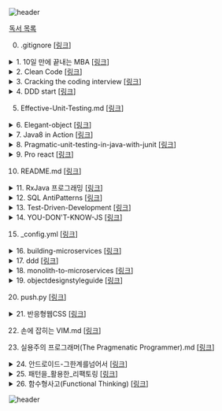 


![header](https://capsule-render.vercel.app/api?type=wave&color=0:EEFF00,100:a82da8&height=300&section=header&text=Reading_Book&fontSize=90)

[독서 목록](https://www.notion.so/likelen/44c8b34f833541c2b45ebcdf00d39286)


0. .gitignore [<a href="https://github.com/LenKIM/Book/blob/master/.gitignore">링크</a>]</h2>





<details>
<summary>1. 10일 만에 끝내는 MBA [<a href="https://github.com/LenKIM/Book/tree/master/10%EC%9D%BC%20%EB%A7%8C%EC%97%90%20%EB%81%9D%EB%82%B4%EB%8A%94%20MBA">링크</a>]</h2>

</summary>
<p>
&emsp;&emsp;▪️ 1일차_마케팅.md [<a href="https://github.com/LenKIM/Book/blob/master/10%EC%9D%BC%20%EB%A7%8C%EC%97%90%20%EB%81%9D%EB%82%B4%EB%8A%94%20MBA/1%EC%9D%BC%EC%B0%A8_%EB%A7%88%EC%BC%80%ED%8C%85.md">링크</a>]


&emsp;&emsp;▪️ 2일차_윤리학.md [<a href="https://github.com/LenKIM/Book/blob/master/10%EC%9D%BC%20%EB%A7%8C%EC%97%90%20%EB%81%9D%EB%82%B4%EB%8A%94%20MBA/2%EC%9D%BC%EC%B0%A8_%EC%9C%A4%EB%A6%AC%ED%95%99.md">링크</a>]


&emsp;&emsp;▪️ 4일차_조직행동론.md [<a href="https://github.com/LenKIM/Book/blob/master/10%EC%9D%BC%20%EB%A7%8C%EC%97%90%20%EB%81%9D%EB%82%B4%EB%8A%94%20MBA/4%EC%9D%BC%EC%B0%A8_%EC%A1%B0%EC%A7%81%ED%96%89%EB%8F%99%EB%A1%A0.md">링크</a>]


&emsp;&emsp;▪️ README.md [<a href="https://github.com/LenKIM/Book/blob/master/10%EC%9D%BC%20%EB%A7%8C%EC%97%90%20%EB%81%9D%EB%82%B4%EB%8A%94%20MBA/README.md">링크</a>]


</p>
</details>



<details>
<summary>2. Clean Code [<a href="https://github.com/LenKIM/Book/tree/master/Clean%20Code">링크</a>]</h2>

</summary>
<p>
&emsp;&emsp;▪️ 01_What_Clean_code_is.md [<a href="https://github.com/LenKIM/Book/blob/master/Clean%20Code/01_What_Clean_code_is.md">링크</a>]


&emsp;&emsp;▪️ 02_Meaningful_name.md [<a href="https://github.com/LenKIM/Book/blob/master/Clean%20Code/02_Meaningful_name.md">링크</a>]


&emsp;&emsp;▪️ 03_Method.md [<a href="https://github.com/LenKIM/Book/blob/master/Clean%20Code/03_Method.md">링크</a>]


&emsp;&emsp;▪️ README.md [<a href="https://github.com/LenKIM/Book/blob/master/Clean%20Code/README.md">링크</a>]


</p>
</details>



<details>
<summary>3. Cracking the coding interview [<a href="https://github.com/LenKIM/Book/tree/master/Cracking%20the%20coding%20interview">링크</a>]</h2>

</summary>
<p>
&emsp;&emsp;▪️ READMD.md [<a href="https://github.com/LenKIM/Book/blob/master/Cracking%20the%20coding%20interview/READMD.md">링크</a>]


&emsp;&emsp;▪️ [자료구조]배열과문자열.md [<a href="https://github.com/LenKIM/Book/blob/master/Cracking%20the%20coding%20interview/[%EC%9E%90%EB%A3%8C%EA%B5%AC%EC%A1%B0]%EB%B0%B0%EC%97%B4%EA%B3%BC%EB%AC%B8%EC%9E%90%EC%97%B4.md">링크</a>]


&emsp;&emsp;▪️ [자료구조]연결리스트.md [<a href="https://github.com/LenKIM/Book/blob/master/Cracking%20the%20coding%20interview/[%EC%9E%90%EB%A3%8C%EA%B5%AC%EC%A1%B0]%EC%97%B0%EA%B2%B0%EB%A6%AC%EC%8A%A4%ED%8A%B8.md">링크</a>]


</p>
</details>



<details>
<summary>4. DDD start [<a href="https://github.com/LenKIM/Book/tree/master/DDD%20start">링크</a>]</h2>

</summary>
<p>
&emsp;&emsp;▪️ [1주차]01-02Chapter.md [<a href="https://github.com/LenKIM/Book/blob/master/DDD%20start/[1%EC%A3%BC%EC%B0%A8]01-02Chapter.md">링크</a>]


</p>
</details>

5. Effective-Unit-Testing.md [<a href="https://github.com/LenKIM/Book/blob/master/Effective-Unit-Testing.md">링크</a>]</h2>





<details>
<summary>6. Elegant-object [<a href="https://github.com/LenKIM/Book/tree/master/Elegant-object">링크</a>]</h2>

</summary>
<p>
&emsp;&emsp;▪️ README.md [<a href="https://github.com/LenKIM/Book/blob/master/Elegant-object/README.md">링크</a>]


&emsp;&emsp;▪️ _00_birth.md [<a href="https://github.com/LenKIM/Book/blob/master/Elegant-object/_00_birth.md">링크</a>]


&emsp;&emsp;▪️ _01_education-1.md [<a href="https://github.com/LenKIM/Book/blob/master/Elegant-object/_01_education-1.md">링크</a>]


&emsp;&emsp;▪️ _02_education-2.md [<a href="https://github.com/LenKIM/Book/blob/master/Elegant-object/_02_education-2.md">링크</a>]


&emsp;&emsp;▪️ _03_employment-1.md [<a href="https://github.com/LenKIM/Book/blob/master/Elegant-object/_03_employment-1.md">링크</a>]


&emsp;&emsp;▪️ _04_employment-2.md [<a href="https://github.com/LenKIM/Book/blob/master/Elegant-object/_04_employment-2.md">링크</a>]


&emsp;&emsp;▪️ _05_retire.md [<a href="https://github.com/LenKIM/Book/blob/master/Elegant-object/_05_retire.md">링크</a>]


</p>
</details>



<details>
<summary>7. Java8 in Action [<a href="https://github.com/LenKIM/Book/tree/master/Java8%20in%20Action">링크</a>]</h2>

</summary>
<p>
&emsp;&emsp;▪️ README.md [<a href="https://github.com/LenKIM/Book/blob/master/Java8%20in%20Action/README.md">링크</a>]


&emsp;&emsp;▪️ ch10-null대신Optional.md [<a href="https://github.com/LenKIM/Book/blob/master/Java8%20in%20Action/ch10-null%EB%8C%80%EC%8B%A0Optional.md">링크</a>]


&emsp;&emsp;▪️ ch12-새로운날짜와시간API.md [<a href="https://github.com/LenKIM/Book/blob/master/Java8%20in%20Action/ch12-%EC%83%88%EB%A1%9C%EC%9A%B4%EB%82%A0%EC%A7%9C%EC%99%80%EC%8B%9C%EA%B0%84API.md">링크</a>]


&emsp;&emsp;▪️ ch3-람다표현식.md [<a href="https://github.com/LenKIM/Book/blob/master/Java8%20in%20Action/ch3-%EB%9E%8C%EB%8B%A4%ED%91%9C%ED%98%84%EC%8B%9D.md">링크</a>]


&emsp;&emsp;▪️ ch4-스트림소개.md [<a href="https://github.com/LenKIM/Book/blob/master/Java8%20in%20Action/ch4-%EC%8A%A4%ED%8A%B8%EB%A6%BC%EC%86%8C%EA%B0%9C.md">링크</a>]


&emsp;&emsp;▪️ ch5-스트림활용.md [<a href="https://github.com/LenKIM/Book/blob/master/Java8%20in%20Action/ch5-%EC%8A%A4%ED%8A%B8%EB%A6%BC%ED%99%9C%EC%9A%A9.md">링크</a>]


&emsp;&emsp;▪️ ch6-스트림으로데이터수집.md [<a href="https://github.com/LenKIM/Book/blob/master/Java8%20in%20Action/ch6-%EC%8A%A4%ED%8A%B8%EB%A6%BC%EC%9C%BC%EB%A1%9C%EB%8D%B0%EC%9D%B4%ED%84%B0%EC%88%98%EC%A7%91.md">링크</a>]


&emsp;&emsp;▪️ ch7-병렬데이터처리와성능.md [<a href="https://github.com/LenKIM/Book/blob/master/Java8%20in%20Action/ch7-%EB%B3%91%EB%A0%AC%EB%8D%B0%EC%9D%B4%ED%84%B0%EC%B2%98%EB%A6%AC%EC%99%80%EC%84%B1%EB%8A%A5.md">링크</a>]


&emsp;&emsp;▪️ ch8-리펙토링테스팅디버깅.md [<a href="https://github.com/LenKIM/Book/blob/master/Java8%20in%20Action/ch8-%EB%A6%AC%ED%8E%99%ED%86%A0%EB%A7%81%ED%85%8C%EC%8A%A4%ED%8C%85%EB%94%94%EB%B2%84%EA%B9%85.md">링크</a>]


&emsp;&emsp;▪️ ch9-디폴트메서드.md [<a href="https://github.com/LenKIM/Book/blob/master/Java8%20in%20Action/ch9-%EB%94%94%ED%8F%B4%ED%8A%B8%EB%A9%94%EC%84%9C%EB%93%9C.md">링크</a>]


</p>
</details>



<details>
<summary>8. Pragmatic-unit-testing-in-java-with-junit [<a href="https://github.com/LenKIM/Book/tree/master/Pragmatic-unit-testing-in-java-with-junit">링크</a>]</h2>

</summary>
<p>
&emsp;&emsp;▪️ .gitignore [<a href="https://github.com/LenKIM/Book/blob/master/Pragmatic-unit-testing-in-java-with-junit/.gitignore">링크</a>]


&emsp;&emsp;▪️ README.md [<a href="https://github.com/LenKIM/Book/blob/master/Pragmatic-unit-testing-in-java-with-junit/README.md">링크</a>]


&emsp;&emsp;▪️ build.gradle [<a href="https://github.com/LenKIM/Book/blob/master/Pragmatic-unit-testing-in-java-with-junit/build.gradle">링크</a>]


&emsp;&emsp;▪️ ch05-FIRST.md [<a href="https://github.com/LenKIM/Book/blob/master/Pragmatic-unit-testing-in-java-with-junit/ch05-FIRST.md">링크</a>]


&emsp;&emsp;▪️ ch06-Right-BICEP.md [<a href="https://github.com/LenKIM/Book/blob/master/Pragmatic-unit-testing-in-java-with-junit/ch06-Right-BICEP.md">링크</a>]


&emsp;&emsp;▪️ gradle [<a href="https://github.com/LenKIM/Book/tree/master/Pragmatic-unit-testing-in-java-with-junit/gradle">링크</a>]


&emsp;&emsp;▪️ gradlew [<a href="https://github.com/LenKIM/Book/blob/master/Pragmatic-unit-testing-in-java-with-junit/gradlew">링크</a>]


&emsp;&emsp;▪️ gradlew.bat [<a href="https://github.com/LenKIM/Book/blob/master/Pragmatic-unit-testing-in-java-with-junit/gradlew.bat">링크</a>]


&emsp;&emsp;▪️ settings.gradle [<a href="https://github.com/LenKIM/Book/blob/master/Pragmatic-unit-testing-in-java-with-junit/settings.gradle">링크</a>]


&emsp;&emsp;▪️ src [<a href="https://github.com/LenKIM/Book/tree/master/Pragmatic-unit-testing-in-java-with-junit/src">링크</a>]


</p>
</details>



<details>
<summary>9. Pro react [<a href="https://github.com/LenKIM/Book/tree/master/Pro%20react">링크</a>]</h2>

</summary>
<p>
&emsp;&emsp;▪️ README.md [<a href="https://github.com/LenKIM/Book/blob/master/Pro%20react/README.md">링크</a>]


&emsp;&emsp;▪️ [1]리액트의정의.md [<a href="https://github.com/LenKIM/Book/blob/master/Pro%20react/[1]%EB%A6%AC%EC%95%A1%ED%8A%B8%EC%9D%98%EC%A0%95%EC%9D%98.md">링크</a>]


&emsp;&emsp;▪️ [2]_시작하기.md [<a href="https://github.com/LenKIM/Book/blob/master/Pro%20react/[2]_%EC%8B%9C%EC%9E%91%ED%95%98%EA%B8%B0.md">링크</a>]


&emsp;&emsp;▪️ [3]DOM_추상화의_내부.md [<a href="https://github.com/LenKIM/Book/blob/master/Pro%20react/[3]DOM_%EC%B6%94%EC%83%81%ED%99%94%EC%9D%98_%EB%82%B4%EB%B6%80.md">링크</a>]


&emsp;&emsp;▪️ [4]컴포넌트를_이용한_애플리케이션_구축.md [<a href="https://github.com/LenKIM/Book/blob/master/Pro%20react/[4]%EC%BB%B4%ED%8F%AC%EB%84%8C%ED%8A%B8%EB%A5%BC_%EC%9D%B4%EC%9A%A9%ED%95%9C_%EC%95%A0%ED%94%8C%EB%A6%AC%EC%BC%80%EC%9D%B4%EC%85%98_%EA%B5%AC%EC%B6%95.md">링크</a>]


&emsp;&emsp;▪️ [5]정교한_상호작용.md [<a href="https://github.com/LenKIM/Book/blob/master/Pro%20react/[5]%EC%A0%95%EA%B5%90%ED%95%9C_%EC%83%81%ED%98%B8%EC%9E%91%EC%9A%A9.md">링크</a>]


&emsp;&emsp;▪️ [6]라우팅.md [<a href="https://github.com/LenKIM/Book/blob/master/Pro%20react/[6]%EB%9D%BC%EC%9A%B0%ED%8C%85.md">링크</a>]


&emsp;&emsp;▪️ [7]플럭스를_이용한_리액트_애플리케이션_설계.md [<a href="https://github.com/LenKIM/Book/blob/master/Pro%20react/[7]%ED%94%8C%EB%9F%AD%EC%8A%A4%EB%A5%BC_%EC%9D%B4%EC%9A%A9%ED%95%9C_%EB%A6%AC%EC%95%A1%ED%8A%B8_%EC%95%A0%ED%94%8C%EB%A6%AC%EC%BC%80%EC%9D%B4%EC%85%98_%EC%84%A4%EA%B3%84.md">링크</a>]


</p>
</details>

10. README.md [<a href="https://github.com/LenKIM/Book/blob/master/README.md">링크</a>]</h2>





<details>
<summary>11. RxJava 프로그래밍 [<a href="https://github.com/LenKIM/Book/tree/master/RxJava%20%ED%94%84%EB%A1%9C%EA%B7%B8%EB%9E%98%EB%B0%8D">링크</a>]</h2>

</summary>
<p>
&emsp;&emsp;▪️ Chapter02.md [<a href="https://github.com/LenKIM/Book/blob/master/RxJava%20%ED%94%84%EB%A1%9C%EA%B7%B8%EB%9E%98%EB%B0%8D/Chapter02.md">링크</a>]


&emsp;&emsp;▪️ Chapter03.md [<a href="https://github.com/LenKIM/Book/blob/master/RxJava%20%ED%94%84%EB%A1%9C%EA%B7%B8%EB%9E%98%EB%B0%8D/Chapter03.md">링크</a>]


&emsp;&emsp;▪️ Chapter04.md [<a href="https://github.com/LenKIM/Book/blob/master/RxJava%20%ED%94%84%EB%A1%9C%EA%B7%B8%EB%9E%98%EB%B0%8D/Chapter04.md">링크</a>]


&emsp;&emsp;▪️ Chapter05.md [<a href="https://github.com/LenKIM/Book/blob/master/RxJava%20%ED%94%84%EB%A1%9C%EA%B7%B8%EB%9E%98%EB%B0%8D/Chapter05.md">링크</a>]


&emsp;&emsp;▪️ Chapter06_RxAndroid.md [<a href="https://github.com/LenKIM/Book/blob/master/RxJava%20%ED%94%84%EB%A1%9C%EA%B7%B8%EB%9E%98%EB%B0%8D/Chapter06_RxAndroid.md">링크</a>]


&emsp;&emsp;▪️ README.md [<a href="https://github.com/LenKIM/Book/blob/master/RxJava%20%ED%94%84%EB%A1%9C%EA%B7%B8%EB%9E%98%EB%B0%8D/README.md">링크</a>]


&emsp;&emsp;▪️ RxAndroidExample [<a href="https://github.com/LenKIM/Book/tree/master/RxJava%20%ED%94%84%EB%A1%9C%EA%B7%B8%EB%9E%98%EB%B0%8D/RxAndroidExample">링크</a>]


&emsp;&emsp;▪️ RxJava 3주차_또치.pdf [<a href="https://github.com/LenKIM/Book/blob/master/RxJava%20%ED%94%84%EB%A1%9C%EA%B7%B8%EB%9E%98%EB%B0%8D/RxJava%203%EC%A3%BC%EC%B0%A8_%EB%98%90%EC%B9%98.pdf">링크</a>]


&emsp;&emsp;▪️ RxJava 4주차_가온.pdf [<a href="https://github.com/LenKIM/Book/blob/master/RxJava%20%ED%94%84%EB%A1%9C%EA%B7%B8%EB%9E%98%EB%B0%8D/RxJava%204%EC%A3%BC%EC%B0%A8_%EA%B0%80%EC%98%A8.pdf">링크</a>]


&emsp;&emsp;▪️ RxJava 6주차_디버깅과 예외처리-compressed.pdf [<a href="https://github.com/LenKIM/Book/blob/master/RxJava%20%ED%94%84%EB%A1%9C%EA%B7%B8%EB%9E%98%EB%B0%8D/RxJava%206%EC%A3%BC%EC%B0%A8_%EB%94%94%EB%B2%84%EA%B9%85%EA%B3%BC%20%EC%98%88%EC%99%B8%EC%B2%98%EB%A6%AC-compressed.pdf">링크</a>]


&emsp;&emsp;▪️ RxJavaStudy [<a href="https://github.com/LenKIM/Book/tree/master/RxJava%20%ED%94%84%EB%A1%9C%EA%B7%B8%EB%9E%98%EB%B0%8D/RxJavaStudy">링크</a>]


&emsp;&emsp;▪️ chapter01.md [<a href="https://github.com/LenKIM/Book/blob/master/RxJava%20%ED%94%84%EB%A1%9C%EA%B7%B8%EB%9E%98%EB%B0%8D/chapter01.md">링크</a>]


</p>
</details>



<details>
<summary>12. SQL AntiPatterns [<a href="https://github.com/LenKIM/Book/tree/master/SQL%20AntiPatterns">링크</a>]</h2>

</summary>
<p>
&emsp;&emsp;▪️ README.md [<a href="https://github.com/LenKIM/Book/blob/master/SQL%20AntiPatterns/README.md">링크</a>]


&emsp;&emsp;▪️ code [<a href="https://github.com/LenKIM/Book/tree/master/SQL%20AntiPatterns/code">링크</a>]


&emsp;&emsp;▪️ setup.sql [<a href="https://github.com/LenKIM/Book/blob/master/SQL%20AntiPatterns/setup.sql">링크</a>]


</p>
</details>



<details>
<summary>13. Test-Driven-Development [<a href="https://github.com/LenKIM/Book/tree/master/Test-Driven-Development">링크</a>]</h2>

</summary>
<p>
&emsp;&emsp;▪️ .gitignore [<a href="https://github.com/LenKIM/Book/blob/master/Test-Driven-Development/.gitignore">링크</a>]


&emsp;&emsp;▪️ Money 객체 만들기.md [<a href="https://github.com/LenKIM/Book/blob/master/Test-Driven-Development/Money%20%EA%B0%9D%EC%B2%B4%20%EB%A7%8C%EB%93%A4%EA%B8%B0.md">링크</a>]


&emsp;&emsp;▪️ README.md [<a href="https://github.com/LenKIM/Book/blob/master/Test-Driven-Development/README.md">링크</a>]


&emsp;&emsp;▪️ build.gradle [<a href="https://github.com/LenKIM/Book/blob/master/Test-Driven-Development/build.gradle">링크</a>]


&emsp;&emsp;▪️ gradle [<a href="https://github.com/LenKIM/Book/tree/master/Test-Driven-Development/gradle">링크</a>]


&emsp;&emsp;▪️ gradlew [<a href="https://github.com/LenKIM/Book/blob/master/Test-Driven-Development/gradlew">링크</a>]


&emsp;&emsp;▪️ gradlew.bat [<a href="https://github.com/LenKIM/Book/blob/master/Test-Driven-Development/gradlew.bat">링크</a>]


&emsp;&emsp;▪️ settings.gradle [<a href="https://github.com/LenKIM/Book/blob/master/Test-Driven-Development/settings.gradle">링크</a>]


&emsp;&emsp;▪️ src [<a href="https://github.com/LenKIM/Book/tree/master/Test-Driven-Development/src">링크</a>]


</p>
</details>



<details>
<summary>14. YOU-DON'T-KNOW-JS [<a href="https://github.com/LenKIM/Book/tree/master/YOU-DON'T-KNOW-JS">링크</a>]</h2>

</summary>
<p>
&emsp;&emsp;▪️ Type-Grammer [<a href="https://github.com/LenKIM/Book/tree/master/YOU-DON'T-KNOW-JS/Type-Grammer">링크</a>]


</p>
</details>

15. _config.yml [<a href="https://github.com/LenKIM/Book/blob/master/_config.yml">링크</a>]</h2>





<details>
<summary>16. building-microservices [<a href="https://github.com/LenKIM/Book/tree/master/building-microservices">링크</a>]</h2>

</summary>
<p>
&emsp;&emsp;▪️ README.md [<a href="https://github.com/LenKIM/Book/blob/master/building-microservices/README.md">링크</a>]


</p>
</details>



<details>
<summary>17. ddd [<a href="https://github.com/LenKIM/Book/tree/master/ddd">링크</a>]</h2>

</summary>
<p>
&emsp;&emsp;▪️ INTRO.md [<a href="https://github.com/LenKIM/Book/blob/master/ddd/INTRO.md">링크</a>]


&emsp;&emsp;▪️ README.md [<a href="https://github.com/LenKIM/Book/blob/master/ddd/README.md">링크</a>]


&emsp;&emsp;▪️ _1.지식탐구.md [<a href="https://github.com/LenKIM/Book/blob/master/ddd/_1.%EC%A7%80%EC%8B%9D%ED%83%90%EA%B5%AC.md">링크</a>]


&emsp;&emsp;▪️ _2.의사소통과언어사용.md [<a href="https://github.com/LenKIM/Book/blob/master/ddd/_2.%EC%9D%98%EC%82%AC%EC%86%8C%ED%86%B5%EA%B3%BC%EC%96%B8%EC%96%B4%EC%82%AC%EC%9A%A9.md">링크</a>]


&emsp;&emsp;▪️ _4.도메인의격리.md [<a href="https://github.com/LenKIM/Book/blob/master/ddd/_4.%EB%8F%84%EB%A9%94%EC%9D%B8%EC%9D%98%EA%B2%A9%EB%A6%AC.md">링크</a>]


&emsp;&emsp;▪️ _5.표현되는모델.md [<a href="https://github.com/LenKIM/Book/blob/master/ddd/_5.%ED%91%9C%ED%98%84%EB%90%98%EB%8A%94%EB%AA%A8%EB%8D%B8.md">링크</a>]


&emsp;&emsp;▪️ _6.도메인객체의생명주기.md [<a href="https://github.com/LenKIM/Book/blob/master/ddd/_6.%EB%8F%84%EB%A9%94%EC%9D%B8%EA%B0%9D%EC%B2%B4%EC%9D%98%EC%83%9D%EB%AA%85%EC%A3%BC%EA%B8%B0.md">링크</a>]


</p>
</details>



<details>
<summary>18. monolith-to-microservices [<a href="https://github.com/LenKIM/Book/tree/master/monolith-to-microservices">링크</a>]</h2>

</summary>
<p>
&emsp;&emsp;▪️ 1_microservice.md [<a href="https://github.com/LenKIM/Book/blob/master/monolith-to-microservices/1_microservice.md">링크</a>]


&emsp;&emsp;▪️ 2_결합도와_응집력.md [<a href="https://github.com/LenKIM/Book/blob/master/monolith-to-microservices/2_%EA%B2%B0%ED%95%A9%EB%8F%84%EC%99%80_%EC%9D%91%EC%A7%91%EB%A0%A5.md">링크</a>]


&emsp;&emsp;▪️ 3.1_마이그레이션_패턴_교살자_무화과-작성중.md [<a href="https://github.com/LenKIM/Book/blob/master/monolith-to-microservices/3.1_%EB%A7%88%EC%9D%B4%EA%B7%B8%EB%A0%88%EC%9D%B4%EC%85%98_%ED%8C%A8%ED%84%B4_%EA%B5%90%EC%82%B4%EC%9E%90_%EB%AC%B4%ED%99%94%EA%B3%BC-%EC%9E%91%EC%84%B1%EC%A4%91.md">링크</a>]


&emsp;&emsp;▪️ 3_모놀리스를_그대로_둘_것인가?_바꿀_것인가?.md [<a href="https://github.com/LenKIM/Book/blob/master/monolith-to-microservices/3_%EB%AA%A8%EB%86%80%EB%A6%AC%EC%8A%A4%EB%A5%BC_%EA%B7%B8%EB%8C%80%EB%A1%9C_%EB%91%98_%EA%B2%83%EC%9D%B8%EA%B0%80%3F_%EB%B0%94%EA%BF%80_%EA%B2%83%EC%9D%B8%EA%B0%80%3F.md">링크</a>]


</p>
</details>



<details>
<summary>19. objectdesignstyleguide [<a href="https://github.com/LenKIM/Book/tree/master/objectdesignstyleguide">링크</a>]</h2>

</summary>
<p>
&emsp;&emsp;▪️ .gitignore [<a href="https://github.com/LenKIM/Book/blob/master/objectdesignstyleguide/.gitignore">링크</a>]


&emsp;&emsp;▪️ README.md [<a href="https://github.com/LenKIM/Book/blob/master/objectdesignstyleguide/README.md">링크</a>]


&emsp;&emsp;▪️ build.gradle [<a href="https://github.com/LenKIM/Book/blob/master/objectdesignstyleguide/build.gradle">링크</a>]


&emsp;&emsp;▪️ docs [<a href="https://github.com/LenKIM/Book/tree/master/objectdesignstyleguide/docs">링크</a>]


&emsp;&emsp;▪️ gradle [<a href="https://github.com/LenKIM/Book/tree/master/objectdesignstyleguide/gradle">링크</a>]


&emsp;&emsp;▪️ gradlew [<a href="https://github.com/LenKIM/Book/blob/master/objectdesignstyleguide/gradlew">링크</a>]


&emsp;&emsp;▪️ gradlew.bat [<a href="https://github.com/LenKIM/Book/blob/master/objectdesignstyleguide/gradlew.bat">링크</a>]


&emsp;&emsp;▪️ settings.gradle [<a href="https://github.com/LenKIM/Book/blob/master/objectdesignstyleguide/settings.gradle">링크</a>]


</p>
</details>

20. push.py [<a href="https://github.com/LenKIM/Book/blob/master/push.py">링크</a>]</h2>





<details>
<summary>21. 반응형웹CSS [<a href="https://github.com/LenKIM/Book/tree/master/%EB%B0%98%EC%9D%91%ED%98%95%EC%9B%B9CSS">링크</a>]</h2>

</summary>
<p>
&emsp;&emsp;▪️ 1장.가변그리드.pdf [<a href="https://github.com/LenKIM/Book/blob/master/%EB%B0%98%EC%9D%91%ED%98%95%EC%9B%B9CSS/1%EC%9E%A5.%EA%B0%80%EB%B3%80%EA%B7%B8%EB%A6%AC%EB%93%9C.pdf">링크</a>]


&emsp;&emsp;▪️ 3장.미디어쿼리와포트.pdf [<a href="https://github.com/LenKIM/Book/blob/master/%EB%B0%98%EC%9D%91%ED%98%95%EC%9B%B9CSS/3%EC%9E%A5.%EB%AF%B8%EB%94%94%EC%96%B4%EC%BF%BC%EB%A6%AC%EC%99%80%ED%8F%AC%ED%8A%B8.pdf">링크</a>]


&emsp;&emsp;▪️ 4장.플렉서블박스.pdf [<a href="https://github.com/LenKIM/Book/blob/master/%EB%B0%98%EC%9D%91%ED%98%95%EC%9B%B9CSS/4%EC%9E%A5.%ED%94%8C%EB%A0%89%EC%84%9C%EB%B8%94%EB%B0%95%EC%8A%A4.pdf">링크</a>]


&emsp;&emsp;▪️ 반응형웹개요.pdf [<a href="https://github.com/LenKIM/Book/blob/master/%EB%B0%98%EC%9D%91%ED%98%95%EC%9B%B9CSS/%EB%B0%98%EC%9D%91%ED%98%95%EC%9B%B9%EA%B0%9C%EC%9A%94.pdf">링크</a>]


</p>
</details>

22. 손에 잡히는 VIM.md [<a href="https://github.com/LenKIM/Book/blob/master/%EC%86%90%EC%97%90%20%EC%9E%A1%ED%9E%88%EB%8A%94%20VIM.md">링크</a>]</h2>



23. 실용주의 프로그래머(The Pragmenatic Programmer).md [<a href="https://github.com/LenKIM/Book/blob/master/%EC%8B%A4%EC%9A%A9%EC%A3%BC%EC%9D%98%20%ED%94%84%EB%A1%9C%EA%B7%B8%EB%9E%98%EB%A8%B8(The%20Pragmenatic%20Programmer).md">링크</a>]</h2>





<details>
<summary>24. 안드로이드-그한계를넘어서 [<a href="https://github.com/LenKIM/Book/tree/master/%EC%95%88%EB%93%9C%EB%A1%9C%EC%9D%B4%EB%93%9C-%EA%B7%B8%ED%95%9C%EA%B3%84%EB%A5%BC%EB%84%98%EC%96%B4%EC%84%9C">링크</a>]</h2>

</summary>
<p>
&emsp;&emsp;▪️ 18장.원격기기와_통신.md [<a href="https://github.com/LenKIM/Book/blob/master/%EC%95%88%EB%93%9C%EB%A1%9C%EC%9D%B4%EB%93%9C-%EA%B7%B8%ED%95%9C%EA%B3%84%EB%A5%BC%EB%84%98%EC%96%B4%EC%84%9C/18%EC%9E%A5.%EC%9B%90%EA%B2%A9%EA%B8%B0%EA%B8%B0%EC%99%80_%ED%86%B5%EC%8B%A0.md">링크</a>]


&emsp;&emsp;▪️ 2.안드로이드를_위한_효과적인_자바_코드.md [<a href="https://github.com/LenKIM/Book/blob/master/%EC%95%88%EB%93%9C%EB%A1%9C%EC%9D%B4%EB%93%9C-%EA%B7%B8%ED%95%9C%EA%B3%84%EB%A5%BC%EB%84%98%EC%96%B4%EC%84%9C/2.%EC%95%88%EB%93%9C%EB%A1%9C%EC%9D%B4%EB%93%9C%EB%A5%BC_%EC%9C%84%ED%95%9C_%ED%9A%A8%EA%B3%BC%EC%A0%81%EC%9D%B8_%EC%9E%90%EB%B0%94_%EC%BD%94%EB%93%9C.md">링크</a>]


&emsp;&emsp;▪️ 2_week.md [<a href="https://github.com/LenKIM/Book/blob/master/%EC%95%88%EB%93%9C%EB%A1%9C%EC%9D%B4%EB%93%9C-%EA%B7%B8%ED%95%9C%EA%B3%84%EB%A5%BC%EB%84%98%EC%96%B4%EC%84%9C/2_week.md">링크</a>]


&emsp;&emsp;▪️ 3장_컴포넌트,매니페스트,리소스.md [<a href="https://github.com/LenKIM/Book/blob/master/%EC%95%88%EB%93%9C%EB%A1%9C%EC%9D%B4%EB%93%9C-%EA%B7%B8%ED%95%9C%EA%B3%84%EB%A5%BC%EB%84%98%EC%96%B4%EC%84%9C/3%EC%9E%A5_%EC%BB%B4%ED%8F%AC%EB%84%8C%ED%8A%B8,%EB%A7%A4%EB%8B%88%ED%8E%98%EC%8A%A4%ED%8A%B8,%EB%A6%AC%EC%86%8C%EC%8A%A4.md">링크</a>]


&emsp;&emsp;▪️ 4장_안드로이드_사용자_경험_및_인터페이스_디자인.md [<a href="https://github.com/LenKIM/Book/blob/master/%EC%95%88%EB%93%9C%EB%A1%9C%EC%9D%B4%EB%93%9C-%EA%B7%B8%ED%95%9C%EA%B3%84%EB%A5%BC%EB%84%98%EC%96%B4%EC%84%9C/4%EC%9E%A5_%EC%95%88%EB%93%9C%EB%A1%9C%EC%9D%B4%EB%93%9C_%EC%82%AC%EC%9A%A9%EC%9E%90_%EA%B2%BD%ED%97%98_%EB%B0%8F_%EC%9D%B8%ED%84%B0%ED%8E%98%EC%9D%B4%EC%8A%A4_%EB%94%94%EC%9E%90%EC%9D%B8.md">링크</a>]


&emsp;&emsp;▪️ 5장_안드로이드_사용자_인터페이스_작업.md [<a href="https://github.com/LenKIM/Book/blob/master/%EC%95%88%EB%93%9C%EB%A1%9C%EC%9D%B4%EB%93%9C-%EA%B7%B8%ED%95%9C%EA%B3%84%EB%A5%BC%EB%84%98%EC%96%B4%EC%84%9C/5%EC%9E%A5_%EC%95%88%EB%93%9C%EB%A1%9C%EC%9D%B4%EB%93%9C_%EC%82%AC%EC%9A%A9%EC%9E%90_%EC%9D%B8%ED%84%B0%ED%8E%98%EC%9D%B4%EC%8A%A4_%EC%9E%91%EC%97%85.md">링크</a>]


&emsp;&emsp;▪️ 6장_서비스_및_백그라운드_작업.md [<a href="https://github.com/LenKIM/Book/blob/master/%EC%95%88%EB%93%9C%EB%A1%9C%EC%9D%B4%EB%93%9C-%EA%B7%B8%ED%95%9C%EA%B3%84%EB%A5%BC%EB%84%98%EC%96%B4%EC%84%9C/6%EC%9E%A5_%EC%84%9C%EB%B9%84%EC%8A%A4_%EB%B0%8F_%EB%B0%B1%EA%B7%B8%EB%9D%BC%EC%9A%B4%EB%93%9C_%EC%9E%91%EC%97%85.md">링크</a>]


&emsp;&emsp;▪️ 7장_안드로이드IPC.md [<a href="https://github.com/LenKIM/Book/blob/master/%EC%95%88%EB%93%9C%EB%A1%9C%EC%9D%B4%EB%93%9C-%EA%B7%B8%ED%95%9C%EA%B3%84%EB%A5%BC%EB%84%98%EC%96%B4%EC%84%9C/7%EC%9E%A5_%EC%95%88%EB%93%9C%EB%A1%9C%EC%9D%B4%EB%93%9CIPC.md">링크</a>]


&emsp;&emsp;▪️ 8장_브로드캐스트리시버.md [<a href="https://github.com/LenKIM/Book/blob/master/%EC%95%88%EB%93%9C%EB%A1%9C%EC%9D%B4%EB%93%9C-%EA%B7%B8%ED%95%9C%EA%B3%84%EB%A5%BC%EB%84%98%EC%96%B4%EC%84%9C/8%EC%9E%A5_%EB%B8%8C%EB%A1%9C%EB%93%9C%EC%BA%90%EC%8A%A4%ED%8A%B8%EB%A6%AC%EC%8B%9C%EB%B2%84.md">링크</a>]


&emsp;&emsp;▪️ 9장_데이터_저장_및_직렬화.md [<a href="https://github.com/LenKIM/Book/blob/master/%EC%95%88%EB%93%9C%EB%A1%9C%EC%9D%B4%EB%93%9C-%EA%B7%B8%ED%95%9C%EA%B3%84%EB%A5%BC%EB%84%98%EC%96%B4%EC%84%9C/9%EC%9E%A5_%EB%8D%B0%EC%9D%B4%ED%84%B0_%EC%A0%80%EC%9E%A5_%EB%B0%8F_%EC%A7%81%EB%A0%AC%ED%99%94.md">링크</a>]


&emsp;&emsp;▪️ README.md [<a href="https://github.com/LenKIM/Book/blob/master/%EC%95%88%EB%93%9C%EB%A1%9C%EC%9D%B4%EB%93%9C-%EA%B7%B8%ED%95%9C%EA%B3%84%EB%A5%BC%EB%84%98%EC%96%B4%EC%84%9C/README.md">링크</a>]


&emsp;&emsp;▪️ 안드로이드테스트개요.md [<a href="https://github.com/LenKIM/Book/blob/master/%EC%95%88%EB%93%9C%EB%A1%9C%EC%9D%B4%EB%93%9C-%EA%B7%B8%ED%95%9C%EA%B3%84%EB%A5%BC%EB%84%98%EC%96%B4%EC%84%9C/%EC%95%88%EB%93%9C%EB%A1%9C%EC%9D%B4%EB%93%9C%ED%85%8C%EC%8A%A4%ED%8A%B8%EA%B0%9C%EC%9A%94.md">링크</a>]


</p>
</details>



<details>
<summary>25. 패턴을_활용한_리팩토링 [<a href="https://github.com/LenKIM/Book/tree/master/%ED%8C%A8%ED%84%B4%EC%9D%84_%ED%99%9C%EC%9A%A9%ED%95%9C_%EB%A6%AC%ED%8C%A9%ED%86%A0%EB%A7%81">링크</a>]</h2>

</summary>
<p>
&emsp;&emsp;▪️ 04장_코드_속에_냄새.md [<a href="https://github.com/LenKIM/Book/blob/master/%ED%8C%A8%ED%84%B4%EC%9D%84_%ED%99%9C%EC%9A%A9%ED%95%9C_%EB%A6%AC%ED%8C%A9%ED%86%A0%EB%A7%81/04%EC%9E%A5_%EC%BD%94%EB%93%9C_%EC%86%8D%EC%97%90_%EB%83%84%EC%83%88.md">링크</a>]


&emsp;&emsp;▪️ README.md [<a href="https://github.com/LenKIM/Book/blob/master/%ED%8C%A8%ED%84%B4%EC%9D%84_%ED%99%9C%EC%9A%A9%ED%95%9C_%EB%A6%AC%ED%8C%A9%ED%86%A0%EB%A7%81/README.md">링크</a>]


</p>
</details>



<details>
<summary>26. 함수형사고(Functional Thinking) [<a href="https://github.com/LenKIM/Book/tree/master/%ED%95%A8%EC%88%98%ED%98%95%EC%82%AC%EA%B3%A0(Functional%20Thinking)">링크</a>]</h2>

</summary>
<p>
&emsp;&emsp;▪️ FP_Book_Source [<a href="https://github.com/LenKIM/Book/tree/master/%ED%95%A8%EC%88%98%ED%98%95%EC%82%AC%EA%B3%A0(Functional%20Thinking)/FP_Book_Source">링크</a>]


&emsp;&emsp;▪️ Index.md [<a href="https://github.com/LenKIM/Book/blob/master/%ED%95%A8%EC%88%98%ED%98%95%EC%82%AC%EA%B3%A0(Functional%20Thinking)/Index.md">링크</a>]


&emsp;&emsp;▪️ [1]왜.md [<a href="https://github.com/LenKIM/Book/blob/master/%ED%95%A8%EC%88%98%ED%98%95%EC%82%AC%EA%B3%A0(Functional%20Thinking)/[1]%EC%99%9C.md">링크</a>]


&emsp;&emsp;▪️ [2]전환.md [<a href="https://github.com/LenKIM/Book/blob/master/%ED%95%A8%EC%88%98%ED%98%95%EC%82%AC%EA%B3%A0(Functional%20Thinking)/[2]%EC%A0%84%ED%99%98.md">링크</a>]


&emsp;&emsp;▪️ [3]양도하라.md [<a href="https://github.com/LenKIM/Book/blob/master/%ED%95%A8%EC%88%98%ED%98%95%EC%82%AC%EA%B3%A0(Functional%20Thinking)/[3]%EC%96%91%EB%8F%84%ED%95%98%EB%9D%BC.md">링크</a>]


&emsp;&emsp;▪️ [4]열심히보다는_현명하게.md [<a href="https://github.com/LenKIM/Book/blob/master/%ED%95%A8%EC%88%98%ED%98%95%EC%82%AC%EA%B3%A0(Functional%20Thinking)/[4]%EC%97%B4%EC%8B%AC%ED%9E%88%EB%B3%B4%EB%8B%A4%EB%8A%94_%ED%98%84%EB%AA%85%ED%95%98%EA%B2%8C.md">링크</a>]


&emsp;&emsp;▪️ [5]진화하라.md [<a href="https://github.com/LenKIM/Book/blob/master/%ED%95%A8%EC%88%98%ED%98%95%EC%82%AC%EA%B3%A0(Functional%20Thinking)/[5]%EC%A7%84%ED%99%94%ED%95%98%EB%9D%BC.md">링크</a>]


&emsp;&emsp;▪️ [6]전진하라.md [<a href="https://github.com/LenKIM/Book/blob/master/%ED%95%A8%EC%88%98%ED%98%95%EC%82%AC%EA%B3%A0(Functional%20Thinking)/[6]%EC%A0%84%EC%A7%84%ED%95%98%EB%9D%BC.md">링크</a>]


</p>
</details>

![header](https://capsule-render.vercel.app/api?type=wave&color=0:EEFF00,100:a82da8&height=300&section=footer&fontSize=90)